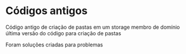 # Códigos antigos
Código antigo de criação de pastas em um storage membro de domínio
última versão do código para criação de pastas

Foram soluções criadas para problemas